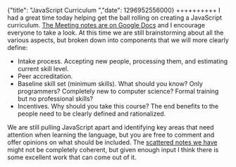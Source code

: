 {"title": "JavaScript Curriculum ","date": 1296952556000}
++++++++++
I had a great time today helping get the ball rolling on creating a JavaScript curriculum. [The Meeting notes are on Google Docs](http://bit.ly/fhEu9D) and I encourage everyone to take a look. At this time we are still brainstorming about all the various aspects, but broken down into components that we will more clearly define:

 * Intake process. Accepting new people, processing them, and estimating current skill level. 
 * Peer accreditation. 
 * Baseline skill set (minimum skills). What should you know? Only programmers? Completely new to computer science? Formal training but no professional skills?
 * Incentives. Why should you take this course? The end benefits to the people need to be clearly defined and rationalized.

We are still pulling JavaScript apart and identifying key areas that need attention when learning the language, but you are free to comment and offer opinions on what should be included. The [scattered notes we have](http://bit.ly/fhEu9D) might not be completely coherent, but given enough input I think there is some excellent work that can come out of it.